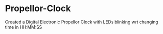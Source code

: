 # Propellor-Clock
Created a Digital Electronic Propellor Clock with LEDs blinking wrt changing time in HH:MM:SS
